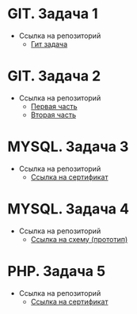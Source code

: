 # GIT. Задача 1
* Ссылка на репозиторий
	* [Гит задача](https://github.com/Amor30/git._task_1)
# GIT. Задача 2
* Ссылка на репозиторий
	* [Первая часть](https://github.com/Amor30/practice/blob/main/git%20task%202/first_part.jpg)
	* [Вторая часть](https://github.com/Amor30/practice/blob/main/git%20task%202/second_part.jpg)
# MYSQL. Задача 3
* Ссылка на репозиторий
	* [Ссылка на сертификат](https://www.sololearn.com/certificates/CC-EVWK28LQ)
# MYSQL. Задача 4
* Ссылка на репозиторий
	* [Ссылка на схему (прототип)](https://github.com/Amor30/practice/blob/main/mysql%20task%204/screen_db.jpg)
# PHP. Задача 5
* Ссылка на репозиторий
	* [Ссылка на сертификат](https://www.sololearn.com/certificates/CT-YXOXVFNJ)